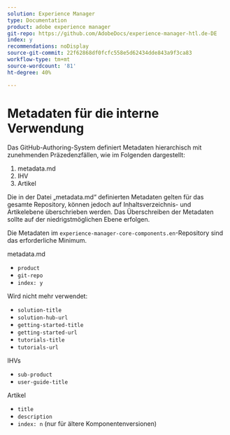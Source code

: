 ```yaml
---
solution: Experience Manager
type: Documentation
product: adobe experience manager
git-repo: https://github.com/AdobeDocs/experience-manager-htl.de-DE
index: y
recommendations: noDisplay
source-git-commit: 22f62868df0fcfc558e5d62434dde843a9f3ca83
workflow-type: tm+mt
source-wordcount: '81'
ht-degree: 40%

---
```



# Metadaten für die interne Verwendung

Das GitHub-Authoring-System definiert Metadaten hierarchisch mit zunehmenden Präzedenzfällen, wie im Folgenden dargestellt:

1. metadata.md
1. IHV
1. Artikel

Die in der Datei „metadata.md“ definierten Metadaten gelten für das gesamte Repository, können jedoch auf Inhaltsverzeichnis- und Artikelebene überschrieben werden. Das Überschreiben der Metadaten sollte auf der niedrigstmöglichen Ebene erfolgen.

Die Metadaten im `experience-manager-core-components.en`-Repository sind das erforderliche Minimum.

metadata.md

* `product`
* `git-repo`
* `index: y`

Wird nicht mehr verwendet:

* `solution-title`
* `solution-hub-url`
* `getting-started-title`
* `getting-started-url`
* `tutorials-title`
* `tutorials-url`

IHVs

* `sub-product`
* `user-guide-title`

Artikel

* `title`
* `description`
* `index: n` (nur für ältere Komponentenversionen)

